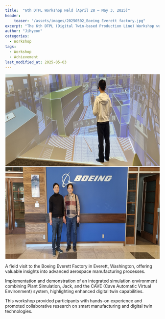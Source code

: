 ```yaml
---
title:  "6th DTPL Workshop Held (April 28 – May 3, 2025)"
header:
    teaser: "/assets/images/20250502_Boeing Everett factory.jpg"
excerpt: "The 6th DTPL (Digital Twin-based Production Line) Workshop was successfully held from April 28 to May 3, 2025."
author: "Jihyeon"
categories:
  - Workshop
tags:
  - Workshop
  - Achievement
last_modified_at: 2025-05-03
---
```


<img align="center" width="900" height="300" style="border: 1px solid white" src="/assets/images/20250501_Plant Sim, Jack simulations과 CAVE 연동 구현 및 시연.jpg"> 
<img align="center" width="900" height="300" style="border: 1px solid white" src="/assets/images/20250502_Boeing Everett factory.jpg"> 

A field visit to the Boeing Everett Factory in Everett, Washington, offering valuable insights into advanced aerospace manufacturing processes.

Implementation and demonstration of an integrated simulation environment combining Plant Simulation, Jack, and the CAVE (Cave Automatic Virtual Environment) system, highlighting enhanced digital twin capabilities.

This workshop provided participants with hands-on experience and promoted collaborative research on smart manufacturing and digital twin technologies.
